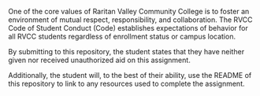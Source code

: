 One of the core values of Raritan Valley Community College is to foster an environment of mutual respect, responsibility, and collaboration. The RVCC Code of Student Conduct (Code) establishes expectations of behavior for all RVCC students regardless of enrollment status or campus location. 

By submitting to this repository, the student states that they have neither given nor received unauthorized aid on this assignment.

Additionally, the student will, to the best of their ability, use the README of this repository to link to any resources used to complete the assignment.
